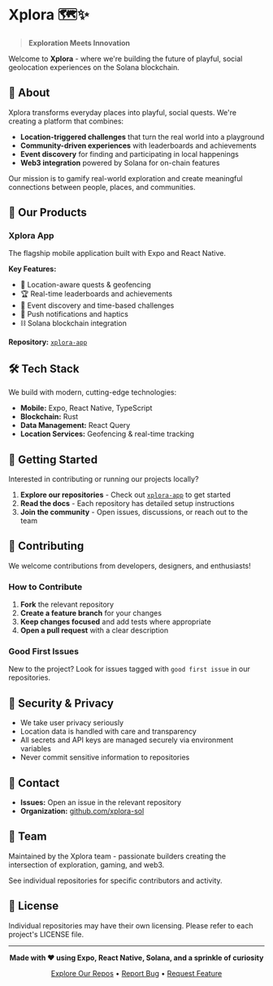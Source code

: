 # Xplora 🗺️✨

> **Exploration Meets Innovation**

Welcome to **Xplora** - where we're building the future of playful, social geolocation experiences on the Solana blockchain.

## 🌟 About

Xplora transforms everyday places into playful, social quests. We're creating a platform that combines:

- **Location-triggered challenges** that turn the real world into a playground
- **Community-driven experiences** with leaderboards and achievements
- **Event discovery** for finding and participating in local happenings
- **Web3 integration** powered by Solana for on-chain features

Our mission is to gamify real-world exploration and create meaningful connections between people, places, and communities.

## 📱 Our Products

### Xplora App
The flagship mobile application built with Expo and React Native.

**Key Features:**
- 📍 Location-aware quests & geofencing
- 🏆 Real-time leaderboards and achievements
- 🎉 Event discovery and time-based challenges
- 🔔 Push notifications and haptics
- ⛓️ Solana blockchain integration

**Repository:** [`xplora-app`](https://github.com/xplora-sol/xplora-app)

## 🛠️ Tech Stack

We build with modern, cutting-edge technologies:

- **Mobile:** Expo, React Native, TypeScript
- **Blockchain:** Rust
- **Data Management:** React Query
- **Location Services:** Geofencing & real-time tracking

## 🚀 Getting Started

Interested in contributing or running our projects locally?

1. **Explore our repositories** - Check out [`xplora-app`](https://github.com/xplora-sol/xplora-app) to get started
2. **Read the docs** - Each repository has detailed setup instructions
3. **Join the community** - Open issues, discussions, or reach out to the team

## 🤝 Contributing

We welcome contributions from developers, designers, and enthusiasts!

### How to Contribute

1. **Fork** the relevant repository
2. **Create a feature branch** for your changes
3. **Keep changes focused** and add tests where appropriate
4. **Open a pull request** with a clear description

### Good First Issues

New to the project? Look for issues tagged with `good first issue` in our repositories.

## 🔐 Security & Privacy

- We take user privacy seriously
- Location data is handled with care and transparency
- All secrets and API keys are managed securely via environment variables
- Never commit sensitive information to repositories

## 📧 Contact

- **Issues:** Open an issue in the relevant repository
- **Organization:** [github.com/xplora-sol](https://github.com/xplora-sol)

## 👥 Team

Maintained by the Xplora team - passionate builders creating the intersection of exploration, gaming, and web3.

See individual repositories for specific contributors and activity.

## 📄 License

Individual repositories may have their own licensing. Please refer to each project's LICENSE file.

---

<div align="center">

**Made with ❤️ using Expo, React Native, Solana, and a sprinkle of curiosity**

[Explore Our Repos](https://github.com/xplora-sol) • [Report Bug](https://github.com/xplora-sol/xplora-app/issues) • [Request Feature](https://github.com/xplora-sol/xplora-app/issues)

</div>